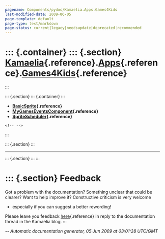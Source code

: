 ```yaml
---
pagename: Components/pydoc/Kamaelia.Apps.Games4Kids
last-modified-date: 2009-06-05
page-template: default
page-type: text/markdown
page-status: current|legacy|needsupdate|deprecated|recommended
---
```

::: {.container}
::: {.section}
[Kamaelia](/Components/pydoc/Kamaelia.html){.reference}.[Apps](/Components/pydoc/Kamaelia.Apps.html){.reference}.[Games4Kids](/Components/pydoc/Kamaelia.Apps.Games4Kids.html){.reference}
==========================================================================================================================================================================================
:::

::: {.section}
::: {.container}
:::

-   **[BasicSprite](/Components/pydoc/Kamaelia.Apps.Games4Kids.BasicSprite.html){.reference}**
-   **[MyGamesEventsComponent](/Components/pydoc/Kamaelia.Apps.Games4Kids.MyGamesEventsComponent.html){.reference}**
-   **[SpriteScheduler](/Components/pydoc/Kamaelia.Apps.Games4Kids.SpriteScheduler.html){.reference}**

```{=html}
<!-- -->
```
:::

::: {.section}
:::

------------------------------------------------------------------------

::: {.section}
:::
:::

::: {.section}
Feedback
========

Got a problem with the documentation? Something unclear that could be
clearer? Want to help improve it? Constructive criticism is very welcome
- especially if you can suggest a better rewording!

Please leave you feedback
[here](../../../cgi-bin/blog/blog.cgi?rm=viewpost&nodeid=1142023701){.reference}
in reply to the documentation thread in the Kamaelia blog.
:::

*\-- Automatic documentation generator, 05 Jun 2009 at 03:01:38 UTC/GMT*
